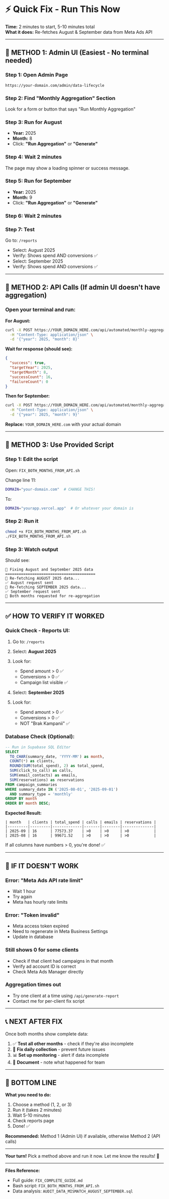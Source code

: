 # ⚡ Quick Fix - Run This Now

**Time:** 2 minutes to start, 5-10 minutes total  
**What it does:** Re-fetches August & September data from Meta Ads API  

---

## 🚀 **METHOD 1: Admin UI** (Easiest - No terminal needed)

### **Step 1: Open Admin Page**
```
https://your-domain.com/admin/data-lifecycle
```

### **Step 2: Find "Monthly Aggregation" Section**
Look for a form or button that says "Run Monthly Aggregation"

### **Step 3: Run for August**
- **Year:** 2025
- **Month:** 8  
- Click: **"Run Aggregation"** or **"Generate"**

### **Step 4: Wait 2 minutes**
The page may show a loading spinner or success message.

### **Step 5: Run for September**
- **Year:** 2025
- **Month:** 9
- Click: **"Run Aggregation"** or **"Generate"**

### **Step 6: Wait 2 minutes**

### **Step 7: Test**
Go to: `/reports`
- Select: August 2025
- Verify: Shows spend AND conversions ✅
- Select: September 2025  
- Verify: Shows spend AND conversions ✅

---

## 🚀 **METHOD 2: API Calls** (If admin UI doesn't have aggregation)

### **Open your terminal and run:**

**For August:**
```bash
curl -X POST https://YOUR_DOMAIN_HERE.com/api/automated/monthly-aggregation \
  -H "Content-Type: application/json" \
  -d '{"year": 2025, "month": 8}'
```

**Wait for response (should see):**
```json
{
  "success": true,
  "targetYear": 2025,
  "targetMonth": 8,
  "successCount": 16,
  "failureCount": 0
}
```

**Then for September:**
```bash
curl -X POST https://YOUR_DOMAIN_HERE.com/api/automated/monthly-aggregation \
  -H "Content-Type: application/json" \
  -d '{"year": 2025, "month": 9}'
```

**Replace:** `YOUR_DOMAIN_HERE.com` with your actual domain

---

## 🚀 **METHOD 3: Use Provided Script**

### **Step 1: Edit the script**
Open: `FIX_BOTH_MONTHS_FROM_API.sh`

Change line 11:
```bash
DOMAIN="your-domain.com"  # CHANGE THIS!
```

To:
```bash
DOMAIN="yourapp.vercel.app"  # Or whatever your domain is
```

### **Step 2: Run it**
```bash
chmod +x FIX_BOTH_MONTHS_FROM_API.sh
./FIX_BOTH_MONTHS_FROM_API.sh
```

### **Step 3: Watch output**
Should see:
```
🔧 Fixing August and September 2025 data
========================================
📅 Re-fetching AUGUST 2025 data...
✅ August request sent
📅 Re-fetching SEPTEMBER 2025 data...
✅ September request sent
🎉 Both months requested for re-aggregation
```

---

## ✅ **HOW TO VERIFY IT WORKED**

### **Quick Check - Reports UI:**
1. Go to: `/reports`
2. Select: **August 2025**
3. Look for:
   - Spend amount > 0 ✅
   - Conversions > 0 ✅
   - Campaign list visible ✅

4. Select: **September 2025**
5. Look for:
   - Spend amount > 0 ✅
   - Conversions > 0 ✅
   - NOT "Brak Kampanii" ✅

### **Database Check (Optional):**
```sql
-- Run in Supabase SQL Editor
SELECT 
  TO_CHAR(summary_date, 'YYYY-MM') as month,
  COUNT(*) as clients,
  ROUND(SUM(total_spend), 2) as total_spend,
  SUM(click_to_call) as calls,
  SUM(email_contacts) as emails,
  SUM(reservations) as reservations
FROM campaign_summaries
WHERE summary_date IN ('2025-08-01', '2025-09-01')
  AND summary_type = 'monthly'
GROUP BY month
ORDER BY month DESC;
```

**Expected Result:**
```
| month   | clients | total_spend | calls | emails | reservations |
|---------|---------|-------------|-------|--------|--------------|
| 2025-09 | 16      | 77573.37    | >0    | >0     | >0           |
| 2025-08 | 16      | 99671.52    | >0    | >0     | >0           |
```

If all columns have numbers > 0, you're done! ✅

---

## 🚨 **IF IT DOESN'T WORK**

### **Error: "Meta Ads API rate limit"**
- Wait 1 hour
- Try again
- Meta has hourly rate limits

### **Error: "Token invalid"**
- Meta access token expired
- Need to regenerate in Meta Business Settings
- Update in database

### **Still shows 0 for some clients**
- Check if that client had campaigns in that month
- Verify ad account ID is correct
- Check Meta Ads Manager directly

### **Aggregation times out**
- Try one client at a time using `/api/generate-report`
- Contact me for per-client fix script

---

## 📞 **NEXT AFTER FIX**

Once both months show complete data:

1. ✅ **Test all other months** - check if they're also incomplete
2. 🔧 **Fix daily collection** - prevent future issues
3. 📊 **Set up monitoring** - alert if data incomplete
4. 📝 **Document** - note what happened for team

---

## 🎯 **BOTTOM LINE**

**What you need to do:**
1. Choose a method (1, 2, or 3)
2. Run it (takes 2 minutes)
3. Wait 5-10 minutes
4. Check reports page
5. Done! ✅

**Recommended:** Method 1 (Admin UI) if available, otherwise Method 2 (API calls)

---

**Your turn!** Pick a method above and run it now. Let me know the results! 🚀

---

**Files Reference:**
- Full guide: `FIX_COMPLETE_GUIDE.md`
- Bash script: `FIX_BOTH_MONTHS_FROM_API.sh`
- Data analysis: `AUDIT_DATA_MISMATCH_AUGUST_SEPTEMBER.sql`

